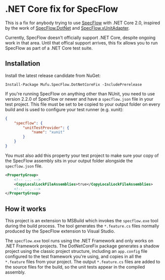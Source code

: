 ﻿# .NET Core fix for SpecFlow

This is a fix for anybody trying to use [SpecFlow](http://specflow.org/) with .NET Core 2.0, inspired by the work of [SpecFlow.DotNet](https://raw.githubusercontent.com/stajs/SpecFlow.NetCore) and [SpecFlow.xUnitAdapter](https://github.com/gasparnagy/SpecFlow.xUnitAdapter).

Currently, SpecFlow doesn't officially support .NET Core, despite ongoing work in that area. Until that offical support arrives, this fix allows you to run SpecFlow as part of a .NET Core test suite.

## Installation
Install the latest release candidate from NuGet:

    Install-Package Mufu.SpecFlow.DotNetCoreFix -IncludePrerelease

If you're running SpecFlow on anything other than NUnit, you need to use version 2.2.0 of SpecFlow or newer and have a `specflow.json` file in your test project. This file must be set to be copied to your output folder on every build and is used to configure your test runner (e.g. xunit):

```json
{
    "specflow": {
        "unitTestProvider": {
            "name": "xunit"
        }
    }
}
```

You must also add this property your test project to make sure your copy of the SpecFlow assembly sits in your output folder alongside the `specflow.json` file.

```xml
<PropertyGroup>
    <!-- ... -->
    <CopyLocalLockFileAssemblies>true</CopyLocalLockFileAssemblies>
    <!-- ... -->
</PropertyGroup>
```

## How it works

This project is an extension to MSBuild which invokes the `specflow.exe` tool during the build process. The tool generates the `*.feature.cs` files normally produced by the SpecFlow extension to Visual Studio.

The `specflow.exe` tool runs using the .NET Framework and only works on .NET Framework projects. The DotNetCoreFix package generates a shadow project using the classic project structure, including an `app.config` file configured to the test framework you're using, and copies in all the `*.feature` files from your project. The output `*.feature.cs` files are added to the source files for the build, so the unit tests appear in the compiled assembly.